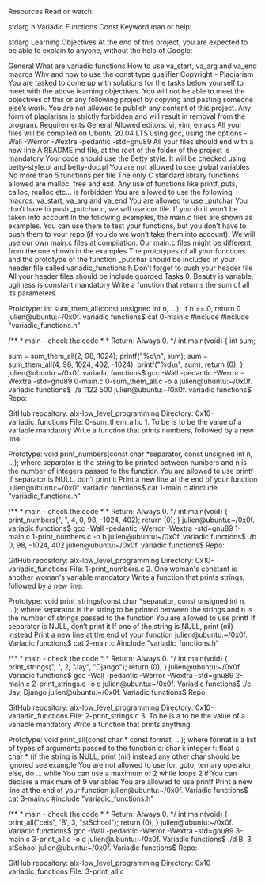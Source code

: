 <p>Resources Read or watch:</p>

<p>stdarg.h Variadic Functions Const Keyword man or help:</p>

<p>stdarg Learning Objectives At the end of this project, you are expected to be able to explain to anyone, without the help of Google:</p>

<p>General What are variadic functions How to use va_start, va_arg and va_end macros Why and how to use the const type qualifier Copyright - Plagiarism You are tasked to come up with solutions for the tasks below yourself to meet with the above learning objectives. You will not be able to meet the objectives of this or any following project by copying and pasting someone else&rsquo;s work. You are not allowed to publish any content of this project. Any form of plagiarism is strictly forbidden and will result in removal from the program. Requirements General Allowed editors: vi, vim, emacs All your files will be compiled on Ubuntu 20.04 LTS using gcc, using the options -Wall -Werror -Wextra -pedantic -std=gnu89 All your files should end with a new line A README.md file, at the root of the folder of the project is mandatory Your code should use the Betty style. It will be checked using betty-style.pl and betty-doc.pl You are not allowed to use global variables No more than 5 functions per file The only C standard library functions allowed are malloc, free and exit. Any use of functions like printf, puts, calloc, realloc etc&#8230; is forbidden You are allowed to use the following macros: va_start, va_arg and va_end You are allowed to use _putchar You don&rsquo;t have to push _putchar.c, we will use our file. If you do it won&rsquo;t be taken into account In the following examples, the main.c files are shown as examples. You can use them to test your functions, but you don&rsquo;t have to push them to your repo (if you do we won&rsquo;t take them into account). We will use our own main.c files at compilation. Our main.c files might be different from the one shown in the examples The prototypes of all your functions and the prototype of the function _putchar should be included in your header file called variadic_functions.h Don&rsquo;t forget to push your header file All your header files should be include guarded Tasks 0. Beauty is variable, ugliness is constant mandatory Write a function that returns the sum of all its parameters.</p>

<p>Prototype: int sum_them_all(const unsigned int n, ...); If n == 0, return 0 julien@ubuntu:~/0x0f. variadic functions$ cat 0-main.c #include <stdio.h> #include &quot;variadic_functions.h&quot;</p>

<p>/**  * main - check the code  *  * Return: Always 0.  */ int main(void) {  int sum;</p>

<p> sum = sum_them_all(2, 98, 1024);  printf(&quot;%d\n&quot;, sum);  sum = sum_them_all(4, 98, 1024, 402, -1024);  printf(&quot;%d\n&quot;, sum);   return (0); } julien@ubuntu:~/0x0f. variadic functions$ gcc -Wall -pedantic -Werror -Wextra -std=gnu89 0-main.c 0-sum_them_all.c -o a julien@ubuntu:~/0x0f. variadic functions$ ./a  1122 500 julien@ubuntu:~/0x0f. variadic functions$  Repo:</p>

<p>GitHub repository: alx-low_level_programming Directory: 0x10-variadic_functions File: 0-sum_them_all.c   1. To be is to be the value of a variable mandatory Write a function that prints numbers, followed by a new line.</p>

<p>Prototype: void print_numbers(const char *separator, const unsigned int n, ...); where separator is the string to be printed between numbers and n is the number of integers passed to the function You are allowed to use printf If separator is NULL, don&rsquo;t print it Print a new line at the end of your function julien@ubuntu:~/0x0f. variadic functions$ cat 1-main.c #include &quot;variadic_functions.h&quot;</p>

<p>/**  * main - check the code  *  * Return: Always 0.  */ int main(void) {  print_numbers(&quot;, &quot;, 4, 0, 98, -1024, 402);  return (0); } julien@ubuntu:~/0x0f. variadic functions$ gcc -Wall -pedantic -Werror -Wextra -std=gnu89 1-main.c 1-print_numbers.c -o b julien@ubuntu:~/0x0f. variadic functions$ ./b 0, 98, -1024, 402 julien@ubuntu:~/0x0f. variadic functions$  Repo:</p>

<p>GitHub repository: alx-low_level_programming Directory: 0x10-variadic_functions File: 1-print_numbers.c   2. One woman's constant is another woman's variable mandatory Write a function that prints strings, followed by a new line.</p>

<p>Prototype: void print_strings(const char *separator, const unsigned int n, ...); where separator is the string to be printed between the strings and n is the number of strings passed to the function You are allowed to use printf If separator is NULL, don&rsquo;t print it If one of the string is NULL, print (nil) instead Print a new line at the end of your function julien@ubuntu:~/0x0f. Variadic functions$ cat 2-main.c #include &quot;variadic_functions.h&quot;</p>

<p>/**  * main - check the code  *  * Return: Always 0.  */ int main(void) {  print_strings(&quot;, &quot;, 2, &quot;Jay&quot;, &quot;Django&quot;);  return (0); } julien@ubuntu:~/0x0f. Variadic functions$ gcc -Wall -pedantic -Werror -Wextra -std=gnu89 2-main.c 2-print_strings.c -o c julien@ubuntu:~/0x0f. Variadic functions$ ./c  Jay, Django julien@ubuntu:~/0x0f. Variadic functions$  Repo:</p>

<p>GitHub repository: alx-low_level_programming Directory: 0x10-variadic_functions File: 2-print_strings.c   3. To be is a to be the value of a variable mandatory Write a function that prints anything.</p>

<p>Prototype: void print_all(const char * const format, ...); where format is a list of types of arguments passed to the function c: char i: integer f: float s: char * (if the string is NULL, print (nil) instead any other char should be ignored see example You are not allowed to use for, goto, ternary operator, else, do ... while You can use a maximum of 2 while loops 2 if You can declare a maximum of 9 variables You are allowed to use printf Print a new line at the end of your function julien@ubuntu:~/0x0f. Variadic functions$ cat 3-main.c #include &quot;variadic_functions.h&quot;</p>

<p>/**  * main - check the code  *  * Return: Always 0.  */ int main(void) {  print_all(&quot;ceis&quot;, 'B', 3, &quot;stSchool&quot;);  return (0); } julien@ubuntu:~/0x0f. Variadic functions$ gcc -Wall -pedantic -Werror -Wextra -std=gnu89 3-main.c 3-print_all.c -o d julien@ubuntu:~/0x0f. Variadic functions$ ./d  B, 3, stSchool julien@ubuntu:~/0x0f. Variadic functions$  Repo:</p>

<p>GitHub repository: alx-low_level_programming Directory: 0x10-variadic_functions File: 3-print_all.c</p>
